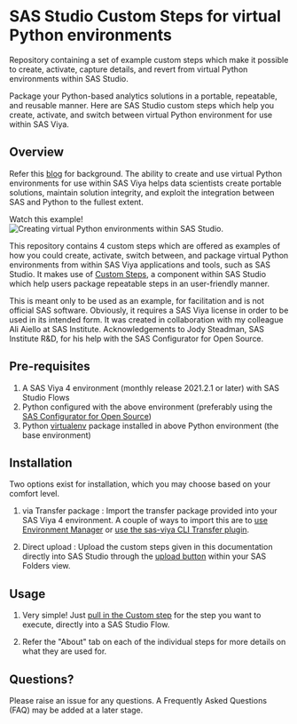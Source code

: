 # SAS Studio Custom Steps for virtual Python environments
Repository containing a set of example custom steps which make it possible to create, activate, capture details, and revert from virtual Python environments within SAS Studio.

Package your Python-based analytics solutions in a portable, repeatable, and reusable manner.  Here are SAS Studio custom steps which help you create, activate, and switch between virtual Python environment for use within SAS Viya.  

## Overview

Refer this [blog](https://blogs.sas.com/content/subconsciousmusings/2022/05/16/python-a-la-carte) for background.  The ability to create and use virtual Python environments for use within SAS Viya helps data scientists create portable solutions,  maintain solution integrity, and exploit the integration between SAS and Python to the fullest extent.

Watch this example! ![Creating virtual Python environments within SAS Studio.](https://youtu.be/UIYZf2bKcWw)

This repository contains 4 custom steps which are offered as examples of how you could create, activate, switch between, and package virtual Python environments from within SAS Viya applications and tools, such as SAS Studio.  It makes use of [Custom Steps](https://go.documentation.sas.com/doc/en/webeditorcdc/v_006/webeditorug/n0b7ljqhka8lh5n12judc27x5gph.htm), a component within SAS Studio which help users package repeatable steps in an user-friendly manner.

This is meant only to be used as an example, for facilitation and is not official SAS software. Obviously, it requires a SAS Viya license in order to be used in its intended form.  It was created in collaboration with my colleague Ali Aiello at SAS Institute.  Acknowledgements to Jody Steadman, SAS Institute R&D, for his help with the SAS Configurator for Open Source.


## Pre-requisites
1. A SAS Viya 4 environment (monthly release 2021.2.1 or later) with SAS Studio Flows
2. Python configured with the above environment (preferably using the [SAS Configurator for Open Source](https://go.documentation.sas.com/doc/en/itopscdc/v_016/itopswn/p19hj5ipftk86un1axa51rzr5mxv.htm))
3. Python [virtualenv](https://virtualenv.pypa.io/en/latest/installation.html) package installed in above Python environment (the base environment)

## Installation

Two options exist for installation, which you may choose based on your comfort level.

1. via Transfer package :  Import the transfer package provided into your SAS Viya 4 environment.  A couple of ways to import this are to [use Environment Manager](https://go.documentation.sas.com/doc/en/sasadmincdc/v_027/calcontentmig3x/n0djzpossyj6rrn1vvi1wfvp2qhp.htm) or [use the sas-viya CLI Transfer plugin](https://www.youtube.com/watch?v=iYi-CoineJY).

2. Direct upload :  Upload the custom steps given in this documentation directly into SAS Studio through the [upload button](https://go.documentation.sas.com/doc/en/webeditorcdc/v_011LTS/webeditorug/n0f4pkd9zy9z6zn17uar6bu55h7p.htm) within your SAS Folders view.

## Usage

1. Very simple! Just [pull in the Custom step](https://go.documentation.sas.com/doc/en/webeditorcdc/v_011LTS/webeditorug/p19s7ugdy0szmdn191y22muoosd6.htm) for the step you want to execute, directly into a SAS Studio Flow.

2. Refer the "About" tab on each of the individual steps for more details on what they are used for.


## Questions?
Please raise an issue for any questions.  A Frequently Asked Questions (FAQ) may be added at a later stage.
